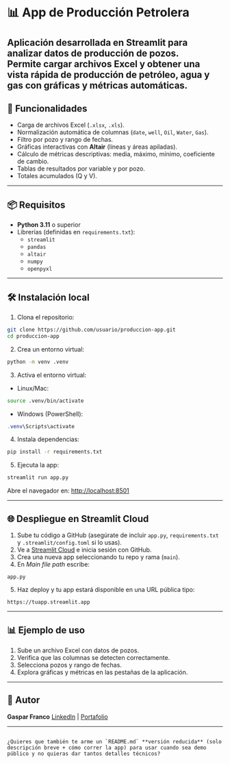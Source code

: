 # 📊 App de Producción Petrolera

Aplicación desarrollada en **Streamlit** para analizar datos de producción de pozos.  
Permite cargar archivos Excel y obtener una vista rápida de producción de **petróleo, agua y gas** con gráficas y métricas automáticas.
---

## 🚀 Funcionalidades

- Carga de archivos Excel (`.xlsx`, `.xls`).
- Normalización automática de columnas (`date`, `well`, `Oil`, `Water`, `Gas`).
- Filtro por pozo y rango de fechas.
- Gráficas interactivas con **Altair** (líneas y áreas apiladas).
- Cálculo de métricas descriptivas: media, máximo, mínimo, coeficiente de cambio.
- Tablas de resultados por variable y por pozo.
- Totales acumulados (Q y V).

---

## 📦 Requisitos

- **Python 3.11** o superior  
- Librerías (definidas en `requirements.txt`):
  - `streamlit`
  - `pandas`
  - `altair`
  - `numpy`
  - `openpyxl`

---

## 🛠 Instalación local

1. Clona el repositorio:
```bash
git clone https://github.com/usuario/produccion-app.git
cd produccion-app
````

2. Crea un entorno virtual:

```bash
python -m venv .venv
```

3. Activa el entorno virtual:

* Linux/Mac:

```bash
source .venv/bin/activate
```

* Windows (PowerShell):

```powershell
.venv\Scripts\activate
```

4. Instala dependencias:

```bash
pip install -r requirements.txt
```

5. Ejecuta la app:

```bash
streamlit run app.py
```

Abre el navegador en: [http://localhost:8501](http://localhost:8501)

---

## 🌐 Despliegue en Streamlit Cloud

1. Sube tu código a GitHub (asegúrate de incluir `app.py`, `requirements.txt` y `.streamlit/config.toml` si lo usas).
2. Ve a [Streamlit Cloud](https://streamlit.io/cloud) e inicia sesión con GitHub.
3. Crea una nueva app seleccionando tu repo y rama (`main`).
4. En *Main file path* escribe:

```
app.py
```

5. Haz deploy y tu app estará disponible en una URL pública tipo:

```
https://tuapp.streamlit.app
```

---

## 📊 Ejemplo de uso

1. Sube un archivo Excel con datos de pozos.
2. Verifica que las columnas se detecten correctamente.
3. Selecciona pozos y rango de fechas.
4. Explora gráficas y métricas en las pestañas de la aplicación.

---

## 👤 Autor

**Gaspar Franco**
[LinkedIn](https://www.linkedin.com/) | [Portafolio](https://tusitio.com)

---

```

¿Quieres que también te arme un `README.md` **versión reducida** (solo descripción breve + cómo correr la app) para usar cuando sea demo público y no quieras dar tantos detalles técnicos?
```
